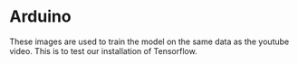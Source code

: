 # Arduino
These images are used to train the model on the same data as the youtube video.
This is to test our installation of Tensorflow.

